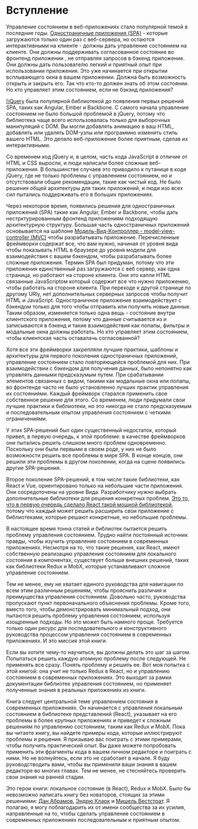 # Вступление

Управление состоянием в веб-приложениях стало популярной темой в последние годы. [Одностраничные приложения (SPA)](https://en.wikipedia.org/wiki/Single-page_application) - которые загружаются только один раз с веб-сервера, но остаются интерактивными на клиенте - должны дать управление состоянием на клиенте. Они должны поддерживать согласованное состояние во фронтенд приложении , не отправляя запросов в бэкенд приложение. Они должны дать пользователю легкий и приятный опыт при использовании приложения. Это уже начинается при открытии всплывающего окна в вашем приложении. Должна быть возможность открыть и закрыть его. Так что кто-то должен знать об этом состоянии. Но кто управляет этим состоянием, если не бэкэнд приложения?

[[jQuery](https://en.wikipedia.org/wiki/JQuery) была популярной библиотекой до появления первых решений SPA, таких как Angular, Ember и Backbone. С самого начала управление состоянием не было большой проблемой в jQuery, потому что библиотека чаще всего использовалась только для выборочных манипуляций с DOM. Вы могли добавлять анимацию в ваш HTML, добавлять или удалять DOM-узлы или программно изменить стиль вашего HTML. Это делало веб-приложение более приятным, сделав их интерактивными.

Со временем код jQuery и, в целом, часть кода JavaScript в отличие от HTML и CSS выросли, и люди написали более сложные веб-приложения. В большинстве случаев это приводило к путанице в коде jQuery, где не только проблемы с управлением состоянием, но и отсутствовали общие рекомендации, такие как чистый код. Не было решения общей архитектуры для таких приложений, и люди изо всех сил пытались поддерживать его в больших приложениях.

Через некоторое время, появились решения для одностраничных приложений (SPA) такие как Angular, Ember и Backbone, чтобы дать нестрктурированным фронтенд приложениям подходящую архитектурную структуру. Большая часть одностраничных приложений основывается на шаблоне [Модель-Вид-Контроллер - model-view-controller (MVC)](https://en.wikipedia.org/wiki/Model-view-controller) чтобы разрабатывать приложение. Перечисленные фреймворки содержат все, что вам нужно, начиная от уровня вида чтобы показывать HTML в браузере до уровня модели для взаимодействия с вашем бэкендом, чтобы разрабатывать более сложные приложения. Термин SPA был придуман, потому что эти приложения единственный раз загружаются с веб сервер, как одна страница, но работают на стороне клиента. Они это капли HTML связанные JavaScriptом который содержит все что нужно приложению, чтобы работать на стороне клиента. При переходе к другой странице по другому URlу, нет дополнительных серверных запросов чтобы получит HTML и JavaScript. Одностраничное приложение взаимодействует с бэкендом только для того чтобы отправить или получить новые данные. Таким образом, изменяется только одна вещь - состояние внутри клиентского приложения, потому что данные считывается из и записываются в бэкенд и такие взаимодействия как попапы, фильтры и модальные окна должны работать. Но кто управляет этим состоянием, чтобы клиентская часть оставалачь согласованной?

Хотя все эти фреймворки закрепляли лучшие практики, шаблоны и архитектуры для первого поколения одностраничных приложений, управление состоянием стало повторяющейся проблемой для них. При взаимодействии с бэкендом для получения данных, было непонятно как управлять данными предсказумым путем. При срабатывании элементов связанных с видом, такими как модальные окна или попапы, во фронтенде часто не было установленно лучших практик управления их состояниями. Каждый фреймворк старался применить свое собственное решение для этого. Со временем, люди придумали свои лучшие практики и библиотеки, но это никогда не стало предсказуемым и последовательным опытом управления состоянием с четкими ограничениями.

У этих SPA-решений был один существенный недостаток, который привел, в первую очередь, к этой проблеме: в качестве фреймворков они пытались решить слишком много проблем одновременно. Поскольку они были первыми в своем роде, у них не было возможности решить все проблемы в мире SPA. В конце концов, они решили эти проблемы в другом поколении, когда на сцене появились другие SPA-решения.

Второе поколение SPA-решений, в том числе такие библиотеки, как React и Vue, ориентировано только на небольшие части приложения. Они сосредоточены на уровне Вида. Разработчику нужно выбрать дополнительные библиотеки для решения конкретных проблем. [Это то, что в первую очередь сделало React такой мощной библиотекой](https://www.robinwieruch.de/reasons-why-i-moved-from-angular-to-react/), потому что каждый может решить расширить свои приложение с библиотеками, которые решают конкретные, но небольшие проблемы.

В настоящее время тонна статей и библиотек пытается решить проблему управления состоянием. Трудно найти постоянный источник правды, чтобы изучить управление состоянием в современных приложениях. Несмотря на то, что такие решения, как React, имеют собственную реализацию управления состоянием для локального состояния в компонентах, существует больше внешних решений, таких как библиотеки Redux и MobX, которые устанавливают сложное управление состоянием.

Тем не менее, ему не хватает единого руководства для навигации по всем этим различным решениям, чтобы прояснить различия и преимущества управления состоянием. Довольно часто, руководства пропускают пункт первоначального объяснения проблемы. Кроме того, вместо того, чтобы демонстрировать минимальный подход, они пытаются решить проблему управления состоянием, используя изощренные подходы. Но это может быть намного проще. Требуется только один ресурс для последовательного и конструктивного руководства процессом управления состоянием в современных приложениях. И это миссия этой книги.

Если вы хотите чему-то научиться, вы должны делать это шаг за шагом. Попытаться решить каждую атомную проблему после следующей. Не применять все сразу. Понять проблему и решить ее. Вот моя попытка с этой книгой: она учит не только Redux в React, но и управлению состоянием в современных приложениях. Это выходит за рамки документации библиотек управления состоянием, но применяет полученные знания в реальных приложениях из книги.

Книга следует центральной теме управлением состояния в современных приложениях. Он начинается с управления локальным состоянием в библиотеке представлений (React), указывает на его проблемы в более крупных приложениях и приведет к сложным решениям по управлению состоянием, таким как Redux и MobX. Пока вы читаете книгу, вы найдете примеры кода, которые иллюстрируют проблемы и решения. Я призываю вас поиграть с этими примерами, чтобы получить практический опыт. Вы даже можете попробовать применить эти фрагменты кода в вашем личном редакторе и поиграть с ними. Но не волнуйтесь, если это не сработает в начале. Я буду руководстводить вами, чтобы вы применили ваши знания в вашем редакторе во многих главах. Тем не менее, не стесняйтесь проверить свои знания на ранней стадии.

Это герои книги: локальное состояние (в React), Redux и MobX. Было бы невозможно написать книгу без новаторов, стоящих за этими решениями: [Дан Абрамов](https://twitter.com/dan_abramov), [Эндрю Кларк](https://twitter.com/acdlite) и [Мишель Вестстрат](https://twitter.com/mweststrate). Я полагаю, я могу поблагодарить их от имени сообщества за их усилия, направленные на то, чтобы сделать управление состоянием в современных приложениях последовательным и приятным опытом.
